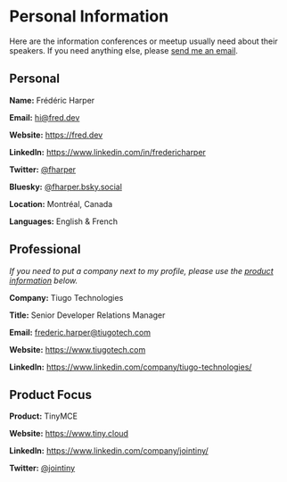 # Personal Information

Here are the information conferences or meetup usually need about their speakers. If you need anything else, please [send me an email](mailto:hi@fred.dev).

## Personal

**Name:** Frédéric Harper

**Email:** [hi@fred.dev](mailto:hi@fred.dev)

**Website:** <https://fred.dev>

**LinkedIn:** <https://www.linkedin.com/in/fredericharper>

**Twitter:** [@fharper](https://twitter.com/fharper)

**Bluesky:** [@fharper.bsky.social](https://bsky.app/profile/fharper.bsky.social)

**Location:** Montréal, Canada

**Languages:** English & French

## Professional

_If you need to put a company next to my profile, please use the [product information](#product-focus) below._

**Company:** Tiugo Technologies

**Title:** Senior Developer Relations Manager

**Email:** [frederic.harper@tiugotech.com](mailto:frederic.harper@tiugotech.com)

**Website:** <https://www.tiugotech.com>

**LinkedIn:** <https://www.linkedin.com/company/tiugo-technologies/>

## Product Focus

**Product:** TinyMCE

**Website:** <https://www.tiny.cloud>

**LinkedIn:** <https://www.linkedin.com/company/jointiny/>

**Twitter:** [@jointiny](https://twitter.com/jointiny)
